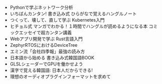 * Pythonで学ぶネットワーク分析
* いちばんカンタン! 書き込み式 ひらがなで覚えるハングルノート
* つくって、壊して、直して学ぶ Kubernetes入門
* ヒチョル式 マンガでわかる！１時間でハングルが読めるようになる本 コミックエッセイで超カンタン講義
* Webアプリ開発で学ぶ Rust言語入門
* ZephyrRTOSにおけるDeviceTree
* エミン流「会社四季報」最強の読み方
* 日本語から始める 書き込み式韓国語BOOK
* GLSLシェーダーでGPUを働かせよう
* 漢字で覚える韓国語: 日本人だからできる!
* 理想のオーディオプラグインフォーマットを求めて
